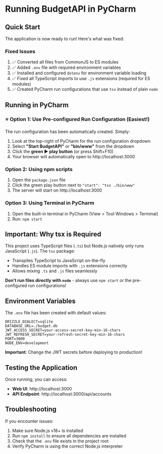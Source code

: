 # Running BudgetAPI in PyCharm

## Quick Start

The application is now ready to run! Here's what was fixed:

### Fixed Issues
1. ✅ Converted all files from CommonJS to ES modules
2. ✅ Added `.env` file with required environment variables
3. ✅ Installed and configured `dotenv` for environment variable loading
4. ✅ Fixed all TypeScript imports to use `.js` extensions (required for ES modules)
5. ✅ Created PyCharm run configurations that use `tsx` instead of plain `node`

## Running in PyCharm

### ⭐ Option 1: Use Pre-configured Run Configuration (Easiest!)
The run configuration has been automatically created. Simply:
1. Look at the top-right of PyCharm for the run configuration dropdown
2. Select **"Start BudgetAPI"** or **"bin/www"** from the dropdown
3. Click the **green ▶️ play button** (or press Shift+F10)
4. Your browser will automatically open to http://localhost:3000

### Option 2: Using npm scripts
1. Open the `package.json` file
2. Click the green play button next to `"start": "tsx ./bin/www"`
3. The server will start on http://localhost:3000

### Option 3: Using Terminal in PyCharm
1. Open the built-in terminal in PyCharm (View > Tool Windows > Terminal)
2. Run: `npm start`

## Important: Why tsx is Required

This project uses TypeScript files (`.ts`) but Node.js natively only runs JavaScript (`.js`). The `tsx` package:
- Transpiles TypeScript to JavaScript on-the-fly
- Handles ES module imports with `.js` extensions correctly
- Allows mixing `.ts` and `.js` files seamlessly

**Don't run files directly with `node`** - always use `npm start` or the pre-configured run configurations!

## Environment Variables

The `.env` file has been created with default values:

```env
DRIZZLE_DIALECT=sqlite
DATABASE_URL=./budget.db
JWT_ACCESS_SECRET=your-access-secret-key-min-16-chars
JWT_REFRESH_SECRET=your-refresh-secret-key-min-16-chars
PORT=3000
NODE_ENV=development
```

**Important**: Change the JWT secrets before deploying to production!

## Testing the Application

Once running, you can access:
- **Web UI**: http://localhost:3000
- **API Endpoint**: http://localhost:3000/api/accounts

## Troubleshooting

If you encounter issues:
1. Make sure Node.js v18+ is installed
2. Run `npm install` to ensure all dependencies are installed
3. Check that the `.env` file exists in the project root
4. Verify PyCharm is using the correct Node.js interpreter

